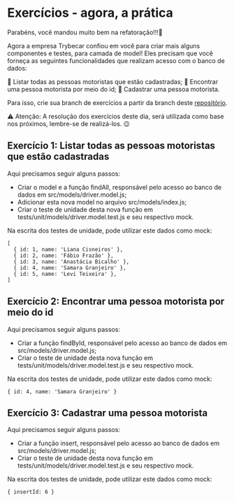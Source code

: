 # Exercícios - agora, a prática

Parabéns, você mandou muito bem na refatoração!!!🎉

Agora a empresa Trybecar confiou em você para criar mais alguns componentes e testes, para camada de model! Eles precisam que você forneça as seguintes funcionalidades que realizam acesso com o banco de dados:

🎯 Listar todas as pessoas motoristas que estão cadastradas; 🎯 Encontrar uma pessoa motorista por meio do id; 🎯 Cadastrar uma pessoa motorista.

Para isso, crie sua branch de exercícios a partir da branch deste [repositório](https://github.com/tryber/trybecar/tree/2-live-lecture).

⚠️ Atenção: A resolução dos exercícios deste dia, será utilizada como base nos próximos, lembre-se de realizá-los. 😉

## Exercício 1: Listar todas as pessoas motoristas que estão cadastradas

Aqui precisamos seguir alguns passos:

* Criar o model e a função findAll, responsável pelo acesso ao banco de dados em src/models/driver.model.js;
* Adicionar esta nova model no arquivo src/models/index.js;
* Criar o teste de unidade desta nova função em tests/unit/models/driver.model.test.js e seu respectivo mock.

Na escrita dos testes de unidade, pode utilizar este dados como mock:

```
[
  { id: 1, name: 'Liana Cisneiros' },
  { id: 2, name: 'Fábio Frazão' },
  { id: 3, name: 'Anastácia Bicalho' },
  { id: 4, name: 'Samara Granjeiro' },
  { id: 5, name: 'Levi Teixeira' },
]
```

## Exercício 2: Encontrar uma pessoa motorista por meio do id

Aqui precisamos seguir alguns passos:

* Criar a função findById, responsável pelo acesso ao banco de dados em src/models/driver.model.js;
* Criar o teste de unidade desta nova função em tests/unit/models/driver.model.test.js e seu respectivo mock.

Na escrita dos testes de unidade, pode utilizar este dados como mock:

```
{ id: 4, name: 'Samara Granjeiro' }
```

## Exercício 3: Cadastrar uma pessoa motorista

Aqui precisamos seguir alguns passos:

* Criar a função insert, responsável pelo acesso ao banco de dados em src/models/driver.model.js;
* Criar o teste de unidade desta nova função em tests/unit/models/driver.model.test.js e seu respectivo mock.

Na escrita dos testes de unidade, pode utilizar este dados como mock:

```
{ insertId: 6 }
```